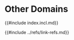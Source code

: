 # Other Domains

{{#include index.incl.md}}

[ex-aws]: cloud/index.md#aws
[ex-dapr]: cloud/index.md#dapr
[ex-cross-platform]: cross_platform/index.md#crux
[ex-polars]: data_processing/index.md#polars
[ex-arrow]: data_processing/index.md#arrow
[ex-datafusion]: data_processing/index.md#datafusion
[ex-rust-gpu]: gpu/index.md#rust-gpu
{{#include ../refs/link-refs.md}}
